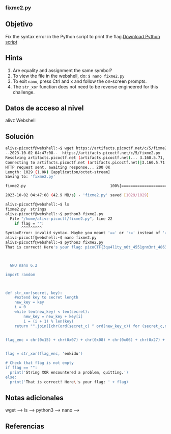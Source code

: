 ### fixme2.py
## Objetivo
Fix the syntax error in the Python script to print the flag.[Download Python script](https://artifacts.picoctf.net/c/5/fixme2.py)

## Hints
1. Are equality and assignment the same symbol?
2. To view the file in the webshell, do: `$ nano fixme2.py`
3. To exit `nano`, press Ctrl and x and follow the on-screen prompts.
4. The `str_xor` function does not need to be reverse engineered for this challenge.
## Datos de acceso al nivel
alivz
Webshell
## Solución
```bash
alivz-picoctf@webshell:~$ wget https://artifacts.picoctf.net/c/5/fixme2.py
--2023-10-02 04:47:08--  https://artifacts.picoctf.net/c/5/fixme2.py
Resolving artifacts.picoctf.net (artifacts.picoctf.net)... 3.160.5.71, 3.160.5.93, 3.160.5.18, ...
Connecting to artifacts.picoctf.net (artifacts.picoctf.net)|3.160.5.71|:443... connected.
HTTP request sent, awaiting response... 200 OK
Length: 1029 (1.0K) [application/octet-stream]
Saving to: 'fixme2.py'

fixme2.py                                     100%[==============================================================================================>]   1.00K  --.-KB/s    in 0s      

2023-10-02 04:47:08 (42.9 MB/s) - 'fixme2.py' saved [1029/1029]

alivz-picoctf@webshell:~$ ls
fixme2.py  strings
alivz-picoctf@webshell:~$ python3 fixme2.py
  File "/home/alivz-picoctf/fixme2.py", line 22
    if flag = "":
       ^^^^^^^^^
SyntaxError: invalid syntax. Maybe you meant '==' or ':=' instead of '='?
alivz-picoctf@webshell:~$ nano fixme2.py
alivz-picoctf@webshell:~$ python3 fixme2.py
That is correct! Here's your flag: picoCTF{3qu4l1ty_n0t_4551gnm3nt_4863e11b}



  GNU nano 6.2                                                                          fixme2.py *                                                                                  

import random



def str_xor(secret, key):
    #extend key to secret length
    new_key = key
    i = 0
    while len(new_key) < len(secret):
        new_key = new_key + key[i]
        i = (i + 1) % len(key)        
    return "".join([chr(ord(secret_c) ^ ord(new_key_c)) for (secret_c,new_key_c) in zip(secret,new_key)])


flag_enc = chr(0x15) + chr(0x07) + chr(0x08) + chr(0x06) + chr(0x27) + chr(0x21) + chr(0x23) + chr(0x15) + chr(0x58) + chr(0x18) + chr(0x11) + chr(0x41) + chr(0x09) + chr(0x5f) + c>

  
flag = str_xor(flag_enc, 'enkidu')

# Check that flag is not empty
if flag == "":
  print('String XOR encountered a problem, quitting.')
else:
  print('That is correct! Here\'s your flag: ' + flag)
```
## Notas adicionales
wget -->
ls -->
python3 -->
nano -->
## Referencias
